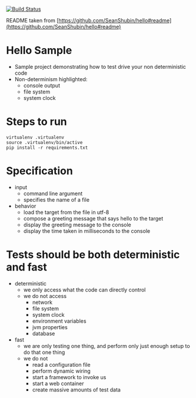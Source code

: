 [![Build Status](https://travis-ci.org/jxv/hello-py.svg?branch=master)](https://travis-ci.org/jxv/hello-py)

README taken from [https://github.com/SeanShubin/hello#readme](https://github.com/SeanShubin/hello#readme)

# Hello Sample
- Sample project demonstrating how to test drive your non deterministic code
- Non-determinism highlighted:
    - console output
    - file system
    - system clock

# Steps to run

```shell
virtualenv .virtualenv
source .virtualenv/bin/active
pip install -r requirements.txt
```

# Specification
- input
    - command line argument
    - specifies the name of a file
- behavior
    - load the target from the file in utf-8
    - compose a greeting message that says hello to the target
    - display the greeting message to the console
    - display the time taken in milliseconds to the console

# Tests should be both deterministic and fast
- deterministic
    - we only access what the code can directly control
    - we do not access
        - network
        - file system
        - system clock
        - environment variables
        - jvm properties
        - database
- fast
    - we are only testing one thing, and perform only just enough setup to do that one thing
    - we do not
        - read a configuration file
        - perform dynamic wiring
        - start a framework to invoke us
        - start a web container
        - create massive amounts of test data
